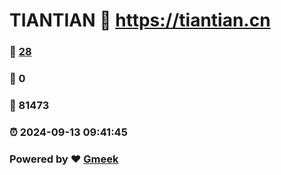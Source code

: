 # TIANTIAN :link: https://tiantian.cn 
### :page_facing_up: [28](https://tiantian.cn/tag.html) 
### :speech_balloon: 0 
### :hibiscus: 81473 
### :alarm_clock: 2024-09-13 09:41:45 
### Powered by :heart: [Gmeek](https://github.com/Meekdai/Gmeek)
